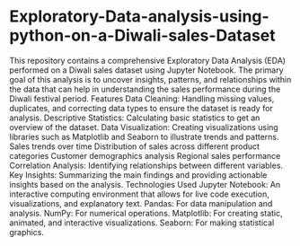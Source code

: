 # Exploratory-Data-analysis-using-python-on-a-Diwali-sales-Dataset
This repository contains a comprehensive Exploratory Data Analysis (EDA) performed on a Diwali sales dataset using Jupyter Notebook. The primary goal of this analysis is to uncover insights, patterns, and relationships within the data that can help in understanding the sales performance during the Diwali festival period.
Features
Data Cleaning: Handling missing values, duplicates, and correcting data types to ensure the dataset is ready for analysis.
Descriptive Statistics: Calculating basic statistics to get an overview of the dataset.
Data Visualization: Creating visualizations using libraries such as Matplotlib and Seaborn to illustrate trends and patterns.
Sales trends over time
Distribution of sales across different product categories
Customer demographics analysis
Regional sales performance
Correlation Analysis: Identifying relationships between different variables.
Key Insights: Summarizing the main findings and providing actionable insights based on the analysis.
Technologies Used
Jupyter Notebook: An interactive computing environment that allows for live code execution, visualizations, and explanatory text.
Pandas: For data manipulation and analysis.
NumPy: For numerical operations.
Matplotlib: For creating static, animated, and interactive visualizations.
Seaborn: For making statistical graphics.
